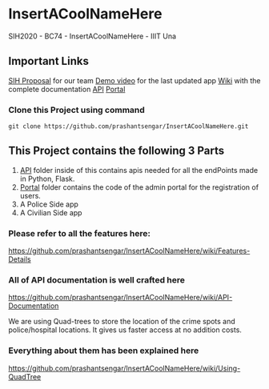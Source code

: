 # InsertACoolNameHere
SIH2020 - BC74 - InsertACoolNameHere - IIIT Una

## Important Links
[SIH Proposal](https://drive.google.com/file/d/171J-jXCpIm7Sq7dt7YiNh-AeD_OvxeJ3/view?usp=sharing) for our team 
[Demo video](https://youtu.be/y5yd9nk33j0) for the last updated app
[Wiki](https://github.com/prashantsengar/InsertACoolNameHere/wiki) with the complete documentation
[API](https://sihapi.psproject.repl.co/)
[Portal](https://isafeadminportal.psproject.repl.co/)

### Clone this Project using command
    git clone https://github.com/prashantsengar/InsertACoolNameHere.git
    
## This Project contains the following 3 Parts

 1. [API](/API) folder inside of this contains apis needed for all the endPoints made in Python, Flask.
 2. [Portal](/ADMIN_PORTAL) folder contains the code of the admin portal for the registration of users.
 3. A Police Side app
 4. A Civilian Side app
 
 ### Please refer to all the features here: 
 https://github.com/prashantsengar/InsertACoolNameHere/wiki/Features-Details
 
 ### All of API documentation is well crafted here 
 https://github.com/prashantsengar/InsertACoolNameHere/wiki/API-Documentation
 
 We are using Quad-trees to store the location of the crime spots and police/hospital locations. It gives us faster access at no addition costs. 
 ### Everything about them has been explained here
https://github.com/prashantsengar/InsertACoolNameHere/wiki/Using-QuadTree
 
 
